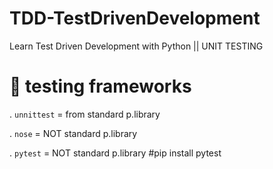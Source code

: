 # TDD-TestDrivenDevelopment
Learn Test Driven Development with Python || UNIT TESTING

# 🌲 testing frameworks
. `unnittest` = from standard p.library

. `nose` = NOT standard p.library

. `pytest` = NOT standard p.library #pip install pytest
